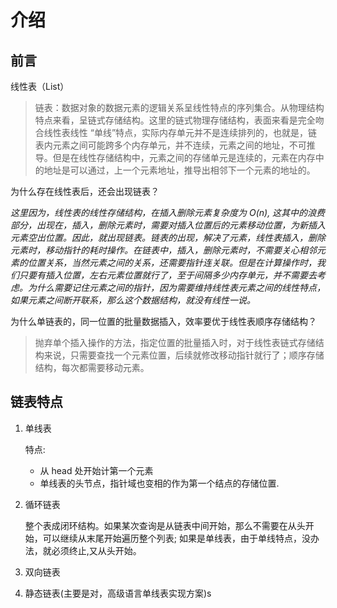 # 介绍

## 前言

线性表（List）

> 链表：数据对象的数据元素的逻辑关系呈线性特点的序列集合。从物理结构特点来看，呈链式存储结构。这里的链式物理存储结构，表面来看是完全吻合线性表线性 “单线”特点，实际内存单元并不是连续排列的，也就是，链表内元素之间可能跨多个内存单元，并不连续，元素之间的地址，不可推导。但是在线性存储结构中，元素之间的存储单元是连续的，元素在内存中的地址是可以通过，上一个元素地址，推导出相邻下一个元素的地址的。

为什么存在线性表后，还会出现链表？

_这里因为，线性表的线性存储结构，在插入删除元素复杂度为 O(n), 这其中的浪费部分，出现在，插入，删除元素时，需要对插入位置后的元素移动位置，为新插入元素空出位置。因此，就出现链表。链表的出现，解决了元素，线性表插入，删除元素时，移动指针的耗时操作。在链表中，插入，删除元素时，不需要关心相邻元素的位置关系，当然元素之间的关系，还需要指针连关联。但是在计算操作时，我们只要有插入位置，左右元素位置就行了，至于间隔多少内存单元，并不需要去考虑。为什么需要记住元素之间的指针，因为需要维持线性表元素之间的线性特点，如果元素之间断开联系，那么这个数据结构，就没有线性一说。_

为什么单链表的，同一位置的批量数据插入，效率要优于线性表顺序存储结构？

> 抛弃单个插入操作的方法，指定位置的批量插入时，对于线性表链式存储结构来说，只需要查找一个元素位置，后续就修改移动指针就行了；顺序存储结构，每次都需要移动元素。

## 链表特点

1. 单线表

   特点:

   - 从 head 处开始计第一个元素
   - 单线表的头节点，指针域也变相的作为第一个结点的存储位置.

2. 循环链表

   整个表成闭环结构。如果某次查询是从链表中间开始，那么不需要在从头开始，可以继续从末尾开始遍历整个列表; 如果是单线表，由于单线特点，没办法，就必须终止,又从头开始。

3. 双向链表

4. 静态链表(主要是对，高级语言单线表实现方案)s
